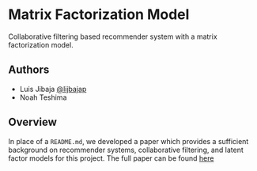 # Matrix Factorization Model

Collaborative filtering based recommender system with a matrix factorization model.

## Authors
- Luis Jibaja [@lijbajap](https://github.com/ljibajap)
- Noah Teshima

## Overview

In place of a `README.md`, we developed a paper which provides a sufficient background on recommender systems, collaborative filtering, and latent factor models for this project.
The full paper can be found [here](specs/ECE196_ML_Project.pdf)



